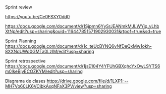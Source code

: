 Sprint review

  https://youtu.be/Ce0FSXY0dd0

  https://docs.google.com/document/d/1Sjpmn6YySrJEANmkMJLWYiq_vLhbXtNp/edit?usp=sharing&ouid=116447851571902930031&rtpof=true&sd=true

Sprint Planning
  https://docs.google.com/document/d/1c_teUcBYNQ6vNfDeQxMw1okh-8XXNdUWd0GMTa0LzIM/edit?usp=sharing
  
Sprint retrospective
  https://docs.google.com/document/d/1jsE104Y4YFUhGBXqhcYxOwLSYTS6m0IkeBjvECOZKYM/edit?usp=sharing

Diagrama de clases
    https://drive.google.com/file/d/1LXP1---MH7Vo60LK6VCibkAxqNFaX3PV/view?usp=sharing